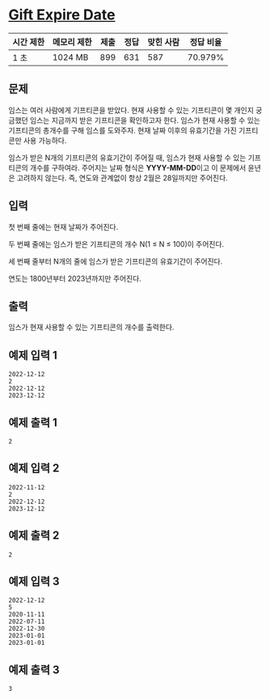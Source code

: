 # [Gift Expire Date](https://www.acmicpc.net/problem/28454)

| 시간 제한 | 메모리 제한 | 제출 | 정답 | 맞힌 사람 | 정답 비율 |
| --- | --- | --- | --- | --- | --- |
| 1 초 | 1024 MB | 899 | 631 | 587 | 70.979% |

## 문제

임스는 여러 사람에게 기프티콘을 받았다. 현재 사용할 수 있는 기프티콘이 몇 개인지 궁금했던 임스는 지금까지 받은 기프티콘을 확인하고자 한다. 임스가 현재 사용할 수 있는 기프티콘의 총개수를 구해 임스를 도와주자. 현재 날짜 이후의 유효기간을 가진 기프티콘만 사용 가능하다.

임스가 받은 N개의 기프티콘의 유효기간이 주어질 때, 임스가 현재 사용할 수 있는 기프티콘의 개수를 구하여라. 주어지는 날짜 형식은 **YYYY-MM-DD**이고 이 문제에서 윤년은 고려하지 않는다. 즉, 연도와 관계없이 항상 2월은 28일까지만 주어진다.

## 입력

첫 번째 줄에는 현재 날짜가 주어진다.

두 번째 줄에는 임스가 받은 기프티콘의 개수 N(1 ≤ N ≤ 100)이 주어진다.

세 번째 줄부터 N개의 줄에 임스가 받은 기프티콘의 유효기간이 주어진다.

연도는 1800년부터 2023년까지만 주어진다.

## 출력

임스가 현재 사용할 수 있는 기프티콘의 개수를 출력한다.

## 예제 입력 1

```
2022-12-12
2
2022-12-12
2023-12-12

```

## 예제 출력 1

```
2

```

## 예제 입력 2

```
2022-11-12
2
2022-12-12
2023-12-12

```

## 예제 출력 2

```
2

```

## 예제 입력 3

```
2022-12-12
5
2020-11-11
2022-07-11
2022-12-30
2023-01-01
2023-01-01

```

## 예제 출력 3

```
3
```
